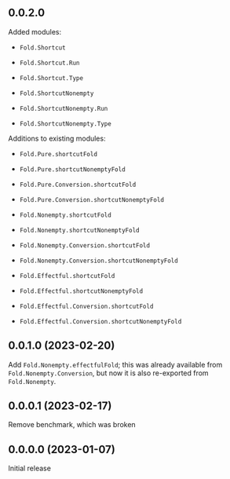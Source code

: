 ## 0.0.2.0

Added modules:

- `Fold.Shortcut`
- `Fold.Shortcut.Run`
- `Fold.Shortcut.Type`

- `Fold.ShortcutNonempty`
- `Fold.ShortcutNonempty.Run`
- `Fold.ShortcutNonempty.Type`

Additions to existing modules:

- `Fold.Pure.shortcutFold`
- `Fold.Pure.shortcutNonemptyFold`
- `Fold.Pure.Conversion.shortcutFold`
- `Fold.Pure.Conversion.shortcutNonemptyFold`

- `Fold.Nonempty.shortcutFold`
- `Fold.Nonempty.shortcutNonemptyFold`
- `Fold.Nonempty.Conversion.shortcutFold`
- `Fold.Nonempty.Conversion.shortcutNonemptyFold`

- `Fold.Effectful.shortcutFold`
- `Fold.Effectful.shortcutNonemptyFold`
- `Fold.Effectful.Conversion.shortcutFold`
- `Fold.Effectful.Conversion.shortcutNonemptyFold`

## 0.0.1.0 (2023-02-20)

Add `Fold.Nonempty.effectfulFold`; this was already available from
`Fold.Nonempty.Conversion`, but now it is also re-exported from `Fold.Nonempty`.

## 0.0.0.1 (2023-02-17)

Remove benchmark, which was broken

## 0.0.0.0 (2023-01-07)

Initial release
